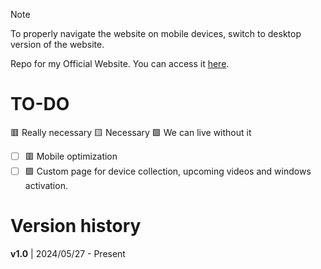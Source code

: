 > [!NOTE]
> To properly navigate the website on mobile devices, switch to desktop version of the website.

Repo for my Official Website. You can access it [here](https://sobakintech.sytes.net).


# TO-DO
🟥 Really necessary 🟨 Necessary 🟩 We can live without it

- [ ] 🟥 Mobile optimization
- [ ] 🟩 Custom page for device collection, upcoming videos and windows activation.

# Version history
**v1.0** | 2024/05/27 - Present

